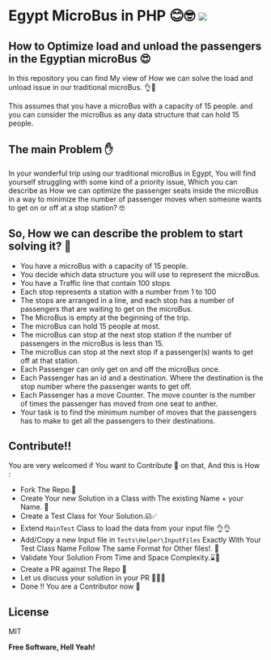 # Egypt MicroBus in PHP 😊🤓   ![](https://github.com/RamyHakam/egypt-microbus/workflows/Build/badge.svg)
## How to Optimize load and unload the passengers in the Egyptian microBus 😍

In this repository you can find My view of How we can solve the load and unload issue in our traditional microBus. 👌🚀

This assumes that you have a microBus with a capacity of 15 people. and you can consider the microBus as any data structure that can hold 15 people.
## The main Problem ✋

In your wonderful trip using our traditional microBus in Egypt, You will find yourself struggling with some kind of a priority issue, Which you can describe as How we can optimize the passenger seats inside the microBus in a way to minimize the number of passenger moves when someone wants to get on or off at a stop station? 🤓 

## So, How we can describe the problem to start solving it? 🤔

- You have a microBus with a capacity of 15 people. 
- You decide which data structure you will use to represent the microBus.
- You have a Traffic line that contain 100 stops
- Each stop represents a station with a number from 1 to 100
- The stops are arranged in a line, and each stop has a number of passengers that are waiting to get on the microBus.
- The MicroBus is empty at the beginning of the trip.
- The microBus can hold 15 people at most.
- The microBus can stop at the next stop station if the number of passengers in the microBus is less than 15.
- The microBus can stop at the next stop if a passenger(s) wants to get off at that station.
- Each Passenger can only get on and off the microBus once.
- Each Passenger has an id and a destination. Where the destination is the stop number where the passenger wants to get off.
- Each Passenger has a move Counter. The move counter is the number of times the passenger has moved from one seat to anther.
- Your task is to find the minimum number of moves that the passengers has to make to get all the passengers to their destinations.

## Contribute!!

You are very welcomed if You want to Contribute 🥳 on that, And this is How :

- Fork The Repo.📂
- Create Your new Solution in a Class with The existing Name + your Name. 🚀
- Create a Test Class for Your Solution.☑️✅
- Extend `MainTest` Class to load the data from your input file 👌👌
- Add/Copy a new Input file in `Tests\Helper\InputFiles` Exactly With Your Test Class Name Follow The same Format for Other files!. 👨
- Validate Your Solution From Time and Space Complexity.⌛️🧪
- Create a PR against The Repo 🥳
- Let us discuss your solution in your PR 🥊🥊🥊
- Done !! You are a Contributor now 🍻

## License
MIT

**Free Software, Hell Yeah!**

[//]: # (These are reference links used in the body of this note and get stripped out when the markdown processor does its job. There is no need to format nicely because it shouldn't be seen. Thanks SO - http://stackoverflow.com/questions/4823468/store-comments-in-markdown-syntax)

[dill]: <https://github.com/joemccann/dillinger>
[git-repo-url]: <https://github.com/joemccann/dillinger.git>
[john gruber]: <http://daringfireball.net>
[df1]: <http://daringfireball.net/projects/markdown/>
[markdown-it]: <https://github.com/markdown-it/markdown-it>
[Ace Editor]: <http://ace.ajax.org>
[node.js]: <http://nodejs.org>
[Twitter Bootstrap]: <http://twitter.github.com/bootstrap/>
[jQuery]: <http://jquery.com>
[@tjholowaychuk]: <http://twitter.com/tjholowaychuk>
[express]: <http://expressjs.com>
[AngularJS]: <http://angularjs.org>
[Gulp]: <http://gulpjs.com>

[PlDb]: <https://github.com/joemccann/dillinger/tree/master/plugins/dropbox/README.md>
[PlGh]: <https://github.com/joemccann/dillinger/tree/master/plugins/github/README.md>
[PlGd]: <https://github.com/joemccann/dillinger/tree/master/plugins/googledrive/README.md>
[PlOd]: <https://github.com/joemccann/dillinger/tree/master/plugins/onedrive/README.md>
[PlMe]: <https://github.com/joemccann/dillinger/tree/master/plugins/medium/README.md>
[PlGa]: <https://github.com/RahulHP/dillinger/blob/master/plugins/googleanalytics/README.md>

